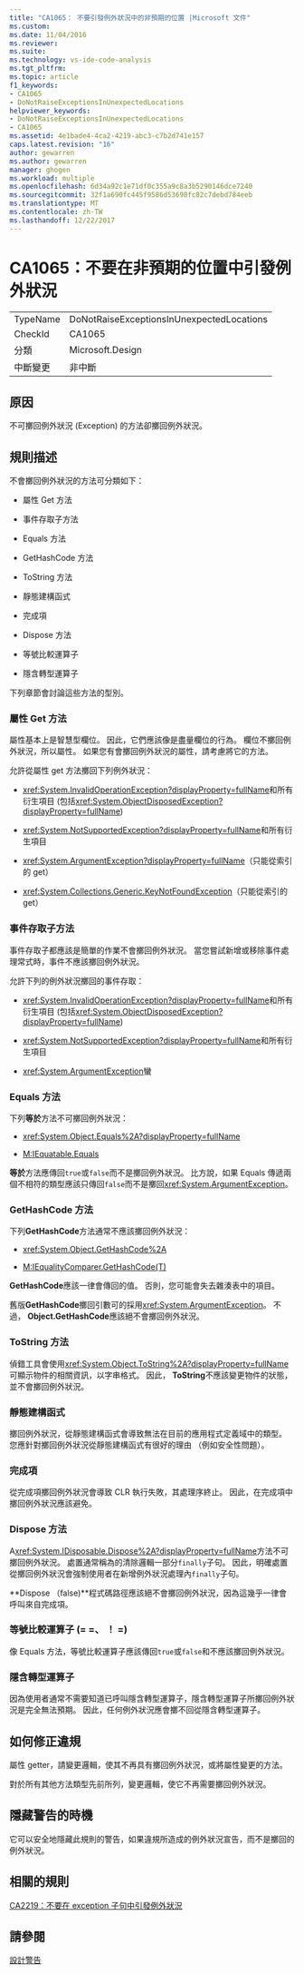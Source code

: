 ```yaml
---
title: "CA1065： 不要引發例外狀況中的非預期的位置 |Microsoft 文件"
ms.custom: 
ms.date: 11/04/2016
ms.reviewer: 
ms.suite: 
ms.technology: vs-ide-code-analysis
ms.tgt_pltfrm: 
ms.topic: article
f1_keywords:
- CA1065
- DoNotRaiseExceptionsInUnexpectedLocations
helpviewer_keywords:
- DoNotRaiseExceptionsInUnexpectedLocations
- CA1065
ms.assetid: 4e1bade4-4ca2-4219-abc3-c7b2d741e157
caps.latest.revision: "16"
author: gewarren
ms.author: gewarren
manager: ghogen
ms.workload: multiple
ms.openlocfilehash: 6d34a92c1e71df0c355a9c8a3b5290146dce7240
ms.sourcegitcommit: 32f1a690fc445f9586d53698fc82c7debd784eeb
ms.translationtype: MT
ms.contentlocale: zh-TW
ms.lasthandoff: 12/22/2017
---
```

# <a name="ca1065-do-not-raise-exceptions-in-unexpected-locations"></a>CA1065：不要在非預期的位置中引發例外狀況
|||  
|-|-|  
|TypeName|DoNotRaiseExceptionsInUnexpectedLocations|  
|CheckId|CA1065|  
|分類|Microsoft.Design|  
|中斷變更|非中斷|  
  
## <a name="cause"></a>原因  
 不可擲回例外狀況 (Exception) 的方法卻擲回例外狀況。  
  
## <a name="rule-description"></a>規則描述  
 不會擲回例外狀況的方法可分類如下：  
  
-   屬性 Get 方法  
  
-   事件存取子方法  
  
-   Equals 方法  
  
-   GetHashCode 方法  
  
-   ToString 方法  
  
-   靜態建構函式  
  
-   完成項  
  
-   Dispose 方法  
  
-   等號比較運算子  
  
-   隱含轉型運算子  
  
 下列章節會討論這些方法的型別。  
  
### <a name="property-get-methods"></a>屬性 Get 方法  
 屬性基本上是智慧型欄位。 因此，它們應該像是盡量欄位的行為。 欄位不擲回例外狀況，所以屬性。 如果您有會擲回例外狀況的屬性，請考慮將它的方法。  
  
 允許從屬性 get 方法擲回下列例外狀況：  
  
-   <xref:System.InvalidOperationException?displayProperty=fullName>和所有衍生項目 (包括<xref:System.ObjectDisposedException?displayProperty=fullName>)  
  
-   <xref:System.NotSupportedException?displayProperty=fullName>和所有衍生項目  
  
-   <xref:System.ArgumentException?displayProperty=fullName>（只能從索引的 get）  
  
-   <xref:System.Collections.Generic.KeyNotFoundException>（只能從索引的 get）  
  
### <a name="event-accessor-methods"></a>事件存取子方法  
 事件存取子都應該是簡單的作業不會擲回例外狀況。 當您嘗試新增或移除事件處理常式時，事件不應該擲回例外狀況。  
  
 允許下列的例外狀況擲回的事件存取：  
  
-   <xref:System.InvalidOperationException?displayProperty=fullName>和所有衍生項目 (包括<xref:System.ObjectDisposedException?displayProperty=fullName>)  
  
-   <xref:System.NotSupportedException?displayProperty=fullName>和所有衍生項目  
  
-   <xref:System.ArgumentException>蠻  
  
### <a name="equals-methods"></a>Equals 方法  
 下列**等於**方法不可擲回例外狀況：  
  
-   <xref:System.Object.Equals%2A?displayProperty=fullName>  
  
-   [M:IEquatable.Equals](http://go.microsoft.com/fwlink/?LinkId=113472)  
  
 **等於**方法應傳回`true`或`false`而不是擲回例外狀況。 比方說，如果 Equals 傳遞兩個不相符的類型應該只傳回`false`而不是擲回<xref:System.ArgumentException>。  
  
### <a name="gethashcode-methods"></a>GetHashCode 方法  
 下列**GetHashCode**方法通常不應該擲回例外狀況：  
  
-   <xref:System.Object.GetHashCode%2A>  
  
-   [M:IEqualityComparer.GetHashCode(T)](http://go.microsoft.com/fwlink/?LinkId=113477)  
  
 **GetHashCode**應該一律會傳回的值。 否則，您可能會失去雜湊表中的項目。  
  
 舊版**GetHashCode**擲回引數可的採用<xref:System.ArgumentException>。 不過， **Object.GetHashCode**應該絕不會擲回例外狀況。  
  
### <a name="tostring-methods"></a>ToString 方法  
 偵錯工具會使用<xref:System.Object.ToString%2A?displayProperty=fullName>可顯示物件的相關資訊，以字串格式。 因此， **ToString**不應該變更物件的狀態，並不會擲回例外狀況。  
  
### <a name="static-constructors"></a>靜態建構函式  
 擲回例外狀況，從靜態建構函式會導致無法在目前的應用程式定義域中的類型。 您應針對擲回例外狀況從靜態建構函式有很好的理由 （例如安全性問題）。  
  
### <a name="finalizers"></a>完成項  
 從完成項擲回例外狀況會導致 CLR 執行失敗，其處理序終止。 因此，在完成項中擲回例外狀況應該避免。  
  
### <a name="dispose-methods"></a>Dispose 方法  
 A<xref:System.IDisposable.Dispose%2A?displayProperty=fullName>方法不可擲回例外狀況。 處置通常稱為的清除邏輯一部分`finally`子句。 因此，明確處置從擲回例外狀況會強制使用者在新增例外狀況處理內`finally`子句。  
  
 **Dispose （false)**程式碼路徑應該絕不會擲回例外狀況，因為這幾乎一律會呼叫來自完成項。  
  
### <a name="equality-operators--"></a>等號比較運算子 (= =、 ！ =)  
 像 Equals 方法，等號比較運算子應該傳回`true`或`false`和不應該擲回例外狀況。  
  
### <a name="implicit-cast-operators"></a>隱含轉型運算子  
 因為使用者通常不需要知道已呼叫隱含轉型運算子，隱含轉型運算子所擲回例外狀況是完全無法預期。 因此，任何例外狀況應會擲不回從隱含轉型運算子。  
  
## <a name="how-to-fix-violations"></a>如何修正違規  
 屬性 getter，請變更邏輯，使其不再具有擲回例外狀況，或將屬性變更的方法。  
  
 對於所有其他方法類型先前所列，變更邏輯，使它不再需要擲回例外狀況。  
  
## <a name="when-to-suppress-warnings"></a>隱藏警告的時機  
 它可以安全地隱藏此規則的警告，如果違規所造成的例外狀況宣告，而不是擲回的例外狀況。  
  
## <a name="related-rules"></a>相關的規則  
 [CA2219：不要在 exception 子句中引發例外狀況](../code-quality/ca2219-do-not-raise-exceptions-in-exception-clauses.md)  
  
## <a name="see-also"></a>請參閱  
 [設計警告](../code-quality/design-warnings.md)